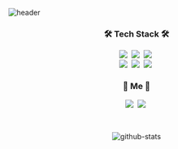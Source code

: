 ![header](https://capsule-render.vercel.app/api?type=waving&height=200&text=Mun_Sunouk&fontAlign=74&fontAlignY=40&color=gradient)

<h3 align="center">🛠 Tech Stack 🛠</h3>


<p align="center">
  <img src="https://img.shields.io/badge/Python-3766AB?style=flat-square&logo=Python&logoColor=white"/></a>&nbsp 
  <img src="https://img.shields.io/badge/Javascript-ffb13b?style=flat-square&logo=javascript&logoColor=white"/></a>&nbsp 
  <img src="https://img.shields.io/badge/Solidity-%23363636.svg?style=flat-square&logo=solidity&logoColor=white"/></a>&nbsp 
  <br>
  <img src="https://img.shields.io/badge/Django-092E20?style=flat-square&logo=Django&logoColor=white"/></a>&nbsp 
  <img src="https://img.shields.io/badge/Mysql-E6B91E?style=flat-square&logo=MySql&logoColor=white"/></a>&nbsp 
  <img src="https://img.shields.io/badge/aws-333664?style=flat-square&logo=amazon-aws&logoColor=white"/></a>&nbsp 
</p>


<h3 align="center"> 🦄 Me 🦄 </h3>
<p align="center">
  <a href="https://baobao.tistory.com/"><img src="https://img.shields.io/badge/-Blog-000000?style=flat-square&logo=Tistory&&logoColor=white&link=https://baobao.tistory.com/"/></a>&nbsp
  <a href="https://www.linkedin.com/in/%EC%84%A0%EC%9A%B1-%EB%AC%B8-854b5219a/"><img src="https://img.shields.io/badge/-LinkedIn-0A66C2?style=flat-square&logo=linkedin&logoColor=white&link=https://www.linkedin.com/in/%EC%84%A0%EC%9A%B1-%EB%AC%B8-854b5219a/"/></a>&nbsp
</p>

<br>

<div align="center" style="text-align:center">  

  ![github-stats](https://github-readme-stats.vercel.app/api?username=Munsunouk&count_private=true&theme=algolia)

</div>

<br>
